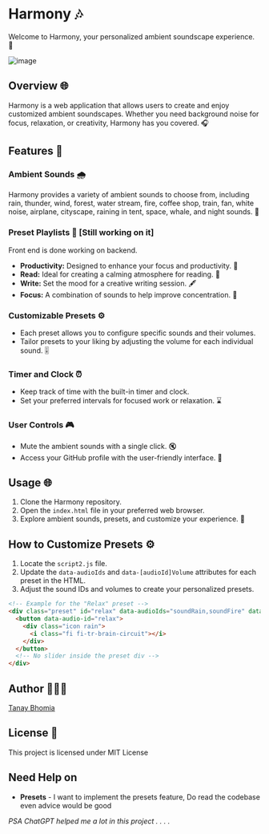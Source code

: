 # Harmony 🎶

Welcome to Harmony, your personalized ambient soundscape experience. 🌌

![image](https://github.com/tanaybhomia/Harmony/assets/71910027/10342bdb-06e4-40ec-b9aa-3c9430db9097)

## Overview 🌐

Harmony is a web application that allows users to create and enjoy customized ambient soundscapes. Whether you need background noise for focus, relaxation, or creativity, Harmony has you covered. 🎧

## Features 🚀

### Ambient Sounds 🌧️

Harmony provides a variety of ambient sounds to choose from, including rain, thunder, wind, forest, water stream, fire, coffee shop, train, fan, white noise, airplane, cityscape, raining in tent, space, whale, and night sounds. 🌈

### Preset Playlists 🎵 [Still working on it]
Front end is done working on backend.

- **Productivity:** Designed to enhance your focus and productivity. 🚀
- **Read:** Ideal for creating a calming atmosphere for reading. 📖
- **Write:** Set the mood for a creative writing session. 🖋️
- **Focus:** A combination of sounds to help improve concentration. 🎯

### Customizable Presets ⚙️

- Each preset allows you to configure specific sounds and their volumes.
- Tailor presets to your liking by adjusting the volume for each individual sound. 🎚️

### Timer and Clock ⏰

- Keep track of time with the built-in timer and clock.
- Set your preferred intervals for focused work or relaxation. ⌛

### User Controls 🎮

- Mute the ambient sounds with a single click. 🔇
- Access your GitHub profile with the user-friendly interface. 👤

## Usage 🌐

1. Clone the Harmony repository.
2. Open the `index.html` file in your preferred web browser.
3. Explore ambient sounds, presets, and customize your experience. 🚀

## How to Customize Presets ⚙️

1. Locate the `script2.js` file.
2. Update the `data-audioIds` and `data-[audioId]Volume` attributes for each preset in the HTML.
3. Adjust the sound IDs and volumes to create your personalized presets.

```html
<!-- Example for the "Relax" preset -->
<div class="preset" id="relax" data-audioIds="soundRain,soundFire" data-soundrainvolume="0.5" data-soundfirevolume="0.7">
  <button data-audio-id="relax">
    <div class="icon rain">
      <i class="fi fi-tr-brain-circuit"></i>
    </div>
  </button>
  <!-- No slider inside the preset div -->
</div>
```

## Author 🧑🏻‍💻 
[Tanay Bhomia](https://github.com/tanaybhomia)

## License 📃
This project is licensed under MIT License 

## Need Help on
- **Presets** - I want to implement the presets feature, Do read the codebase even advice would be good

_PSA ChatGPT helped me a lot in this project . . . ._
